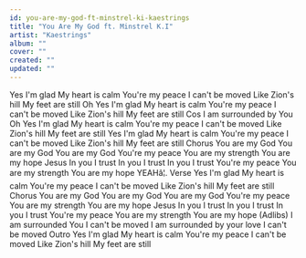 ```yaml
---
id: you-are-my-god-ft-minstrel-ki-kaestrings
title: "You Are My God ft. Minstrel K.I"
artist: "Kaestrings"
album: ""
cover: ""
created: ""
updated: ""
---
```


Yes I'm glad
My heart is calm
You're my peace
I can't be moved
Like Zion's hill
My feet are still
Oh Yes I'm glad
My heart is calm
You're my peace
I can't be moved
Like Zion's hill
My feet are still
Cos I am surrounded by You
Oh Yes I'm glad
My heart is calm
You're my peace
I can't be moved
Like Zion's hill
My feet are still
Yes I'm glad
My heart is calm
You're my peace
I can't be moved
Like Zion's hill
My feet are still
Chorus
You are my God
You are my God
You are my God
You're my peace
You are my strength
You are my hope
Jesus
In you I trust
In you I trust
In you I trust
You're my peace
You are my strength
You are my hope
YEAHâ¦.
Verse
Yes I'm glad
My heart is calm
You're my peace
I can't be moved
Like Zion's hill
My feet are still
Chorus
You are my God
You are my God
You are my God
You're my peace
You are my strength
You are my hope
Jesus
In you I trust
In you I trust
In you I trust
You're my peace
You are my strength
You are my hope
(Adlibs)
I am surrounded You
I can't be moved
I am surrounded by your love
I can't be moved
Outro
Yes I'm glad
My heart is calm
You're my peace
I can't be moved
Like Zion's hill
My feet are still